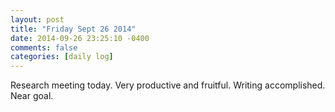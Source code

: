 ```yaml
---
layout: post
title: "Friday Sept 26 2014"
date: 2014-09-26 23:25:10 -0400
comments: false
categories: [daily log]
---
```


Research meeting today. Very productive and fruitful. Writing accomplished. Near
goal.
